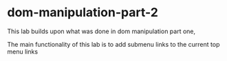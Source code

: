 # dom-manipulation-part-2
This lab builds upon what was done in dom manipulation part one, 

The main functionality of this lab is to add submenu links to the current top menu links 